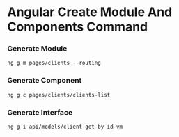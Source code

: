 # Angular Create Module And Components Command


### Generate Module
``
ng g m pages/clients --routing
``
### Generate Component
``
ng g c pages/clients/clients-list
``
### Generate Interface
``
ng g i api/models/client-get-by-id-vm
``
